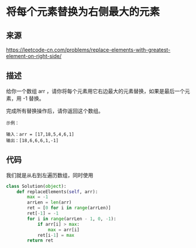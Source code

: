 # 将每个元素替换为右侧最大的元素

## 来源

https://leetcode-cn.com/problems/replace-elements-with-greatest-element-on-right-side/

## 描述

给你一个数组 arr ，请你将每个元素用它右边最大的元素替换，如果是最后一个元素，用 -1 替换。

完成所有替换操作后，请你返回这个数组。

```
示例：

输入：arr = [17,18,5,4,6,1]
输出：[18,6,6,6,1,-1]
```

## 代码

我们就是从右到左遍历数组，同时使用

```python
class Solution(object):
    def replaceElements(self, arr):
        max = -1
        arrLen = len(arr)
        ret = [0 for i in range(arrLen)]
        ret[-1] = -1
        for i in range(arrLen - 1, 0, -1):
            if arr[i] > max:
                max = arr[i]
            ret[i-1] = max
        return ret
```

